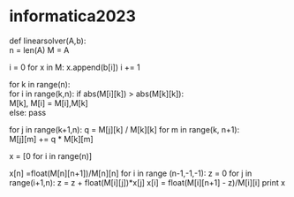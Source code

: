 # informatica2023
def linearsolver(A,b):   
  n = len(A) 
  M = A 

  i = 0 
  for x in M:
   x.append(b[i]) 
   i += 1 

  for k in range(n):   
   for i in range(k,n): 
     if abs(M[i][k]) > abs(M[k][k]):  
        M[k], M[i] = M[i],M[k]  
     else: 
        pass  

   for j in range(k+1,n):
       q = M[j][k] / M[k][k] 
       for m in range(k, n+1):         
          M[j][m] +=  q * M[k][m]

  x = [0 for i in range(n)]

  x[n] =float(M[n][n+1])/M[n][n]
  for i in range (n-1,-1,-1): 
    z = 0 
    for j in range(i+1,n):
        z = z  + float(M[i][j])*x[j] 
    x[i] = float(M[i][n+1] - z)/M[i][i]
  print x 
